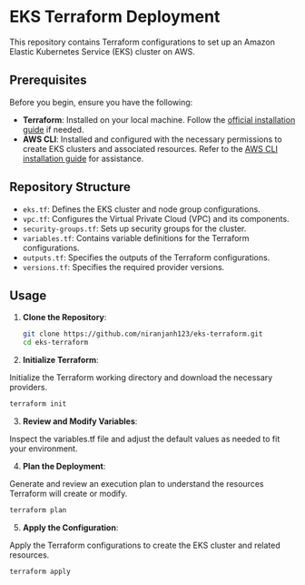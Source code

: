 # EKS Terraform Deployment

This repository contains Terraform configurations to set up an Amazon Elastic Kubernetes Service (EKS) cluster on AWS.

## Prerequisites

Before you begin, ensure you have the following:

- **Terraform**: Installed on your local machine. Follow the [official installation guide](https://developer.hashicorp.com/terraform/tutorials/aws-get-started/install-cli) if needed.
- **AWS CLI**: Installed and configured with the necessary permissions to create EKS clusters and associated resources. Refer to the [AWS CLI installation guide](https://docs.aws.amazon.com/cli/latest/userguide/getting-started-install.html) for assistance.

## Repository Structure

- `eks.tf`: Defines the EKS cluster and node group configurations.
- `vpc.tf`: Configures the Virtual Private Cloud (VPC) and its components.
- `security-groups.tf`: Sets up security groups for the cluster.
- `variables.tf`: Contains variable definitions for the Terraform configurations.
- `outputs.tf`: Specifies the outputs of the Terraform configurations.
- `versions.tf`: Specifies the required provider versions.

## Usage

1. **Clone the Repository**:

   ```bash
   git clone https://github.com/niranjanh123/eks-terraform.git
   cd eks-terraform
   ```

2. **Initialize Terraform**:

Initialize the Terraform working directory and download the necessary providers.

```bash
terraform init
```

3. **Review and Modify Variables**:

Inspect the variables.tf file and adjust the default values as needed to fit your environment.

4. **Plan the Deployment**:

Generate and review an execution plan to understand the resources Terraform will create or modify.

```bash
terraform plan
```

5. **Apply the Configuration**:

Apply the Terraform configurations to create the EKS cluster and related resources.

```bash
terraform apply
```
